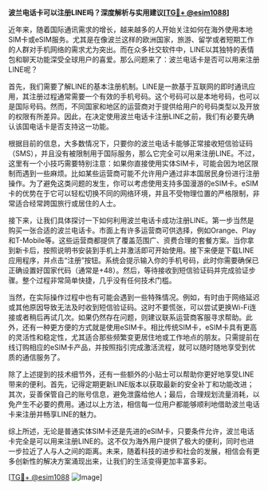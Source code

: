 **波兰电话卡可以注册LINE吗？深度解析与实用建议[[TG💪+ @esim1088](https://t.me/s/esim1088)]**

近年来，随着国际通讯需求的增长，越来越多的人开始关注如何在海外使用本地SIM卡或eSIM服务。尤其是在像波兰这样的欧洲国家，旅游、留学或者短期工作的人群对手机网络的需求尤为突出。而在众多社交软件中，LINE以其独特的表情包和聊天功能深受全球用户的喜爱。那么问题来了：波兰电话卡是否可以用来注册LINE呢？

首先，我们需要了解LINE的基本注册机制。LINE是一款基于互联网的即时通讯应用，其注册过程通常需要一个有效的手机号码。这个号码可以是本地号码，也可以是国际号码。然而，不同国家和地区的运营商对于提供给用户的号码类型以及开放的权限有所差异。因此，在决定使用波兰电话卡注册LINE之前，我们有必要先确认该国电话卡是否支持这一功能。

根据目前的信息，大多数情况下，只要你的波兰电话卡能够正常接收短信验证码（SMS），并且没有被限制用于国际服务，那么它完全可以用来注册LINE。不过，这里有一个小技巧需要特别注意：如果你直接使用实体SIM卡，可能会因为地区限制而遇到一些麻烦。比如某些运营商可能不允许用户通过非本国居民身份进行注册操作。为了避免这类问题的发生，你可以考虑使用支持多国漫游的eSIM卡。eSIM卡的优势在于它可以轻松切换不同的网络环境，并且不受物理位置的严格限制，非常适合经常跨国旅行或居住的人士。

接下来，让我们具体探讨一下如何利用波兰电话卡成功注册LINE。第一步当然是购买一张合适的波兰电话卡。市面上有许多运营商可供选择，例如Orange、Play和T-Mobile等。这些运营商都提供了覆盖范围广、资费合理的套餐方案。当你拿到新卡后，按照说明书安装到手机上并激活即可开始使用。接下来便是下载LINE应用程序，并点击“注册”按钮。系统会提示输入你的手机号码，此时你需要确保已正确设置好国家代码（通常是+48）。然后，等待接收到短信验证码并完成验证步骤。整个过程非常简单快捷，几乎没有任何技术门槛。

当然，在实际操作过程中也有可能会遇到一些特殊情况。例如，有时由于网络延迟或其他原因导致无法及时收到短信验证码。这时不要慌张，可以尝试更换Wi-Fi连接或者稍后再试几次。如果仍然存在问题，则建议联系运营商客服寻求帮助。此外，还有一种更方便的方式就是使用eSIM卡。相比传统SIM卡，eSIM卡具有更高的灵活性和稳定性，尤其适合那些频繁变更居住地或工作地点的朋友。只需提前在线订购相应的eSIM卡产品，并按照指引完成激活流程，就可以随时随地享受到优质的通信服务了。

除了上述提到的技术细节外，还有一些额外的小贴士可以帮助你更好地享受LINE带来的便利。首先，记得定期更新LINE版本以获取最新的安全补丁和功能改进；其次，妥善保管自己的账号信息，避免泄露给他人；最后，合理规划流量消耗，以免产生不必要的费用。通过以上方法，相信每一位用户都能够顺利地借助波兰电话卡来注册并畅享LINE的魅力。

综上所述，无论是普通实体SIM卡还是先进的eSIM卡，只要条件允许，波兰电话卡完全是可以用来注册LINE的。这不仅为海外用户提供了极大的便利，同时也进一步拉近了人与人之间的距离。未来，随着科技的进步和社会的发展，相信会有更多创新性的解决方案涌现出来，让我们的生活变得更加丰富多彩。

[[TG💪+ @esim1088](https://t.me/s/esim1088) ![Image](https://i.postimg.cc/4NQfJmqS/Snipaste-2025-05-13-00-14-12.png)]